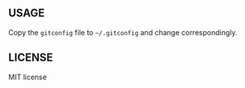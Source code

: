 USAGE
-----

Copy the `gitconfig` file to `~/.gitconfig` and change correspondingly.

LICENSE
-------

MIT license
